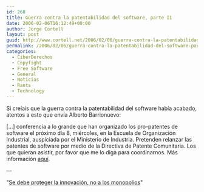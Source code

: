 ```yaml
---
id: 268
title: Guerra contra la patentabilidad del software, parte II
date: 2006-02-06T16:12:49+00:00
author: Jorge Cortell
layout: post
guid: http://www.cortell.net/2006/02/06/guerra-contra-la-patentabilidad-del-software-parte-ii/
permalink: /2006/02/06/guerra-contra-la-patentabilidad-del-software-parte-ii/
categories:
  - CiberDerechos
  - Copyfight
  - Free Software
  - General
  - Noticias
  - Rants
  - Technology
---
```

Si creí­ais que la guerra contra la patentabilidad del software habí­a acabado, atentos a esto que enví­a Alberto Barrionuevo:

[...] conferencia a lo grande que han organizado los pro-patentes de software el próximo dí­a 8, miércoles, en la Escuela de Organización Industrial, auspiciada por el Ministerio de Industria. Pretenden relanzar las patentes de software por medio de la Directiva de Patente Comunitaria. Los que quieran asistir, por favor que me lo diga para coordinarnos. Más información [aquí­](http://www.eoi.es/paginasasp/agenda_mostrar.asp?ID_EVENTO=361).
  
—
  
"[Se debe proteger la innovación, no a los monopolios](http://economic-majority.com)"
  
~~~ LEX INIUSTA NON EST LEX ~~